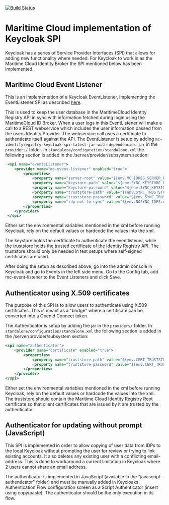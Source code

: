 [![Build Status](https://travis-ci.org/MaritimeCloud/MaritimeCloudKeycloakSpi.svg?branch=master)](https://travis-ci.org/MaritimeCloud/MaritimeCloudKeycloakSpi)

# Maritime Cloud implementation of Keycloak SPI

Keycloak has a series of Service Provider Interfaces (SPI) that allows for adding new functionality where needed. For Keycloak to work in as the Maritime Cloud Identity Broker the SPI mentioned below has been implemented.

## Maritime Cloud Event Listener
This is an implementation of a Keycloak EventListener, implementing the EventListener SPI as described [here](https://keycloak.gitbooks.io/documentation/server_development/topics/providers.html).

This is used to keep the user database in the MaritimeCloud Identity Registry API in sync with information fetched during login using the MaritimeCloud ID Broker. When a user logs in this EventListener will make a call to a REST webservice which includes the user information passed from the users Identity Provider. The webservice call uses a certificate to authenticate itself against the API. The EventListener is setup by adding `mc-identityregistry-keycloak-spi-latest-jar-with-dependencies.jar` in the `providers/` folder. In `standalone/configuration/standalone.xml` the following section is added in the /server/provider/subsystem section:

```xml
 <spi name="eventsListener">
	<provider name="mc-event-listener" enabled="true">
		<properties>
			<property name="server-root" value="${env.MC_IDREG_SERVER_ROOT:https://localhost}"/>
			<property name="keystore-path" value="${env.SYNC_KEYSTORE_PATH:/mc-eventprovider-conf/idbroker-updater.jks}"/>
			<property name="keystore-password" value="${env.SYNC_KEYSTORE_PASSWORD:changeit}"/>
			<property name="truststore-path" value="${env.SYNC_TRUSTSTORE_PATH:}"/>
			<property name="truststore-password" value="${env.SYNC_TRUSTSTORE_PASSWORD:}"/>
			<property name="idp-not-to-sync" value="${env.NOSYNC_IDPS:certificates,projecttestusers}"/>
		</properties>
	</provider>
 </spi>
```

Either set the environmental variables mentioned in the xml before running Keycloak, rely on the default values or hardcode the values into the xml.

The keystore holds the certificate to authenticate the eventlistener, while the truststore holds the trusted certificate of the Identity Registry API. The truststore should only be needed in test setups where self-signed certificates are used.

After doing the setup as described above, go into the admin console in Keycloak and go to Events in the left side menu. Go to the Config tab, add mc-event-listener to the Event Listeners and click Save.


## Authenticator using X.509 certificates

The purpose of this SPI is to allow users to authenticate using X.509 certificates. This is meant as a "bridge" where a certificate can be converted into a OpenId Connect token.

The Authenticator is setup by adding the jar in the `providers/` folder. In `standalone/configuration/standalone.xml` the following section is added in the /server/provider/subsystem section:

```xml
<spi name="authenticator">
	<provider name="certificate" enabled="true">
		<properties>
			<property name="truststore-path" value="${env.CERT_TRUSTSTORE_PATH:/mc-eventprovider-conf/mc-truststore.jks}"/>
			<property name="truststore-password" value="${env.CERT_TRUSTSTORE_PATH:changeit}"/>
		</properties>
	</provider>
</spi>
```

Either set the environmental variables mentioned in the xml before running Keycloak, rely on the default values or hardcode the values into the xml. The truststore should contain the Maritime Cloud Identity Registry Root certificate so that client certificates that are issued by it are trusted by the authenticator.


## Authenticator for updating without prompt (JavaScript)

This SPI is implemented in order to allow copying of user data from IDPs to the local Keycloak without prompting the user for review or trying to link existing accounts. It also deletes any existing user with a conflicting email-address. This is done to workaround a current limitation in Keycloak where 2 users cannot share an email address.

The authenticator is implemented in JavaScript (available in the "javascript-authenticator" folder) and must be manually added in Keycloaks Authentication Flow configuration screen as a Script Authenticator (insert using copy/paste). The authenticator should be the only execution in its flow.

